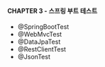 #### CHAPTER 3 - 스프링 부트 테스트
 - @SpringBootTest
 - @WebMvcTest
 - @DataJpaTest
 - @RestClientTest
 - @JsonTest
